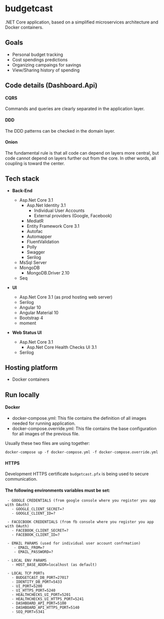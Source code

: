 
# budgetcast 
.NET Core application, based on a simplified microservices architecture and Docker containers.

## Goals
 - Personal budget tracking
 - Cost spendings predictions
 - Organizing campaings for savings
 - View/Sharing history of spending

## Code details (Dashboard.Api)
 #### CQRS
 Commands and queries are clearly separated in the application layer.
 
 #### DDD
 The DDD patterns can be checked in the domain layer.
 
 #### Onion
 The fundamental rule is that all code can depend on layers more central, but code cannot 
 depend on layers further out from the core. In other words, all coupling is toward the center.

## Tech stack
 - **Back-End**
    - Asp.Net Core 3.1
      - Asp.Net Identity 3.1
          - Individual User Accounts 
          - External providers (Google, Facebook)
      - MediatR
      - Entity Framework Core 3.1
      - Autofac
      - Automapper
      - FluentValidation
      - Polly
      - Swagger
      - Serilog
    - MsSql Server
    - MongoDB
      - MongoDB.Driver 2.10
    - Seq
    
 - **UI**
    - Asp.Net Core 3.1 (as prod hosting web server)
    - Serilog
    - Angular 10
    - Angular Material 10
    - Bootstrap 4
    - moment
    
 - **Web Status UI**
    - Asp.Net Core 3.1
      - Asp.Net Core Health Checks UI 3.1
    - Serilog

## Hosting platform
 - Docker containers
 
## Run locally  
 
 #### Docker
 - docker-compose.yml: This file contains the definition of all images needed for running application.
 - docker-compose.override.yml: This file contains the base configuration for all images of the previous file. 
 
 Usually these two files are using together:
 ```
 docker-compose up -f docker-compose.yml -f docker-compose.override.yml
 ```
 
 #### HTTPS
 Development HTTPS certificate `budgetcast.pfx` is being used to secure communication.
  
 #### The following environments variables must be set:
 ```
  - GOOGLE CREDENTIALS (from google console where you register you app with OAuth)
    - GOOGLE_CLIENT_SECRET=?
    - GOOGLE_CLIENT_ID=?

  - FACECBOOK CREDENTIALS (from fb console where you register you app with OAuth)
    - FACEBOOK_CLIENT_SECRET=?
    - FACEBOOK_CLIENT_ID=?

  - EMAIL PARAMS (used for individual user account confrmation)
     - EMAIL_FROM=?
     - EMAIL_PASSWORD=?

  - LOCAL ENV PARAMS
    - HOST_BASE_ADDR=localhost (as default)

  - LOCAL TCP PORTs
    - BUDGETCAST_DB_PORT=27017
    - IDENTITY_DB_PORT=5433
    - UI_PORT=5200
    - UI_HTTPS_PORT=5240
    - HEALTHCHECKS_UI_PORT=5201
    - HEALTHCHECKS_UI_HTTPS_PORT=5241
    - DASHBOARD_API_PORT=5100
    - DASHBOARD_API_HTTPS_PORT=5140
    - SEQ_PORT=5341
```
